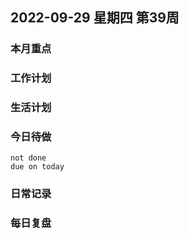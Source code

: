 
##  2022-09-29 星期四 第39周 

### 本月重点

### 工作计划




### 生活计划


### 今日待做
```tasks 
not done
due on today
```

### 日常记录




### 每日复盘




